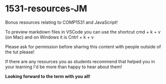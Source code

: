 # 1531-resources-JM

Bonus resources relating to COMP1531 and JavaScript!

To preview markdown files in VSCode you can use the shortcut cmd + k + v (on Mac) and on Windows it is Cntrl + k + v

Please ask for permission before sharing this content with people outside of the tut please!

If there are any resources you as students recommend that helped you in your learning I'd be more than happy to hear about them!

**Looking forward to the term with you all!**
